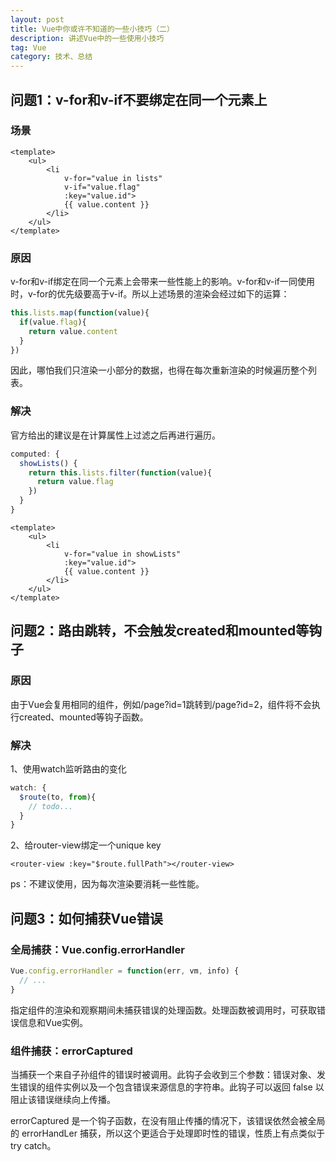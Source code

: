 ```yaml
---
layout: post
title: Vue中你或许不知道的一些小技巧（二）
description: 讲述Vue中的一些使用小技巧
tag: Vue
category: 技术、总结
---
```

## 问题1：v-for和v-if不要绑定在同一个元素上

### 场景

```markup
<template>
	<ul>
		<li
			v-for="value in lists"
			v-if="value.flag"
			:key="value.id">
			{{ value.content }}
		</li>
	</ul>
</template>
```

### 原因

v-for和v-if绑定在同一个元素上会带来一些性能上的影响。v-for和v-if一同使用时，v-for的优先级要高于v-if。所以上述场景的渲染会经过如下的运算：

```javascript
this.lists.map(function(value){
  if(value.flag){
    return value.content
  }
})
```

因此，哪怕我们只渲染一小部分的数据，也得在每次重新渲染的时候遍历整个列表。

### 解决

官方给出的建议是在计算属性上过滤之后再进行遍历。

```javascript
computed: {
  showLists() {
    return this.lists.filter(function(value){
      return value.flag
    })
  }
}
```

```markup
<template>
	<ul>
		<li
			v-for="value in showLists"
			:key="value.id">
			{{ value.content }}
		</li>
	</ul>
</template>
```

## 问题2：路由跳转，不会触发created和mounted等钩子

### 原因

由于Vue会复用相同的组件，例如/page?id=1跳转到/page?id=2，组件将不会执行created、mounted等钩子函数。

### 解决

1、使用watch监听路由的变化

```javascript
watch: {
  $route(to, from){
    // todo...
  }
}
```

2、给router-view绑定一个unique key

```markup
<router-view :key="$route.fullPath"></router-view>
```

ps：不建议使用，因为每次渲染要消耗一些性能。

## 问题3：如何捕获Vue错误

### 全局捕获：Vue.config.errorHandler

```javascript
Vue.config.errorHandler = function(err, vm, info) {
  // ...
}
```

指定组件的渲染和观察期间未捕获错误的处理函数。处理函数被调用时，可获取错误信息和Vue实例。

### 组件捕获：errorCaptured

当捕获一个来自子孙组件的错误时被调用。此钩子会收到三个参数：错误对象、发生错误的组件实例以及一个包含错误来源信息的字符串。此钩子可以返回 false 以阻止该错误继续向上传播。

errorCaptured 是一个钩子函数，在没有阻止传播的情况下，该错误依然会被全局的 errorHandLer 捕获，所以这个更适合于处理即时性的错误，性质上有点类似于 try catch。

